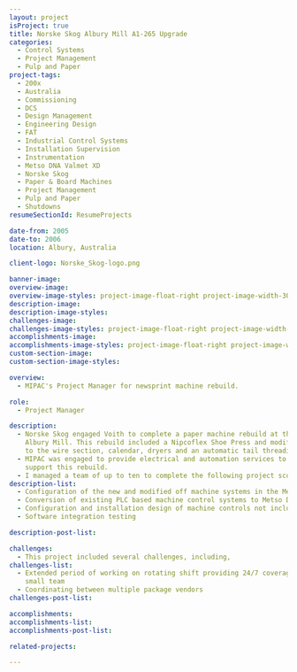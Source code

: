 ```yaml
---
layout: project
isProject: true
title: Norske Skog Albury Mill A1-265 Upgrade
categories:
  - Control Systems
  - Project Management
  - Pulp and Paper
project-tags:
  - 200x
  - Australia
  - Commissioning
  - DCS
  - Design Management
  - Engineering Design
  - FAT
  - Industrial Control Systems
  - Installation Supervision
  - Instrumentation
  - Metso DNA Valmet XD
  - Norske Skog
  - Paper & Board Machines
  - Project Management
  - Pulp and Paper
  - Shutdowns
resumeSectionId: ResumeProjects

date-from: 2005
date-to: 2006
location: Albury, Australia

client-logo: Norske_Skog-logo.png

banner-image:
overview-image:
overview-image-styles: project-image-float-right project-image-width-30
description-image:
description-image-styles:
challenges-image:
challenges-image-styles: project-image-float-right project-image-width-40
accomplishments-image:
accomplishments-image-styles: project-image-float-right project-image-width-40
custom-section-image:
custom-section-image-styles:

overview:
  - MIPAC's Project Manager for newsprint machine rebuild.

role:
  - Project Manager

description:
  - Norske Skog engaged Voith to complete a paper machine rebuild at their
    Albury Mill. This rebuild included a Nipcoflex Shoe Press and modifications
    to the wire section, calendar, dryers and an automatic tail threading system.
  - MIPAC was engaged to provide electrical and automation services to
    support this rebuild.
  - I managed a team of up to ten to complete the following project scope,
description-list:
  - Configuration of the new and modified off machine systems in the Metso DNA DCS.
  - Conversion of existing PLC based machine control systems to Metso DNA control (dryer fabric conditioners, tail threading, lube oil monitoring system)
  - Configuration and installation design of machine controls not included in the turn key delivery. (Calendar and Reel tail Threading, Calendar modifications)
  - Software integration testing

description-post-list:

challenges:
  - This project included several challenges, including,
challenges-list:    
  - Extended period of working on rotating shift providing 24/7 coverage with a
    small team
  - Coordinating between multiple package vendors
challenges-post-list:    

accomplishments:
accomplishments-list:    
accomplishments-post-list:    

related-projects:

---
```

